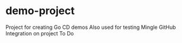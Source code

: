 demo-project
============

Project for creating Go CD demos
Also used for testing Mingle GitHub Integration on project To Do
